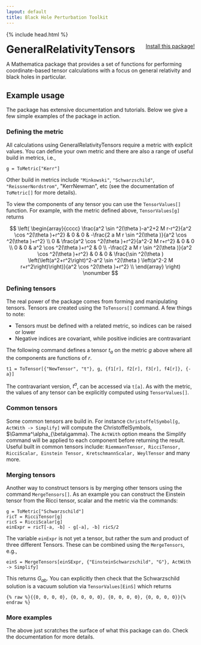 ```yaml
---
layout: default
title: Black Hole Perturbation Toolkit
---
```

{% include head.html %}

<p>
 <h1 style="display:inline">GeneralRelativityTensors</h1> <span style="float:right;"><a href="https://bhptoolkit.org/mathematica-install.html" class = "code_btn">Install this package!</a></span>
</p>

A Mathematica package that provides a set of functions for performing coordinate-based tensor calculations with a focus on general relativity and black holes in particular.

## Example usage

The package has extensive documentation and tutorials. Below we give a few simple examples of the package in action.

### Defining the metric

All calculations using GeneralRelativityTensors require a metric with explicit values. You can define your own metric and there are also a range of useful build in metrics, i.e.,

```
g = ToMetric["Kerr"]
```
Other build in metrics include `"Minkowski"`, `"Schwarzschild"`, `"ReissnerNordstrom"`, "KerrNewman", etc (see the documentation of `ToMetric[]` for more details).

To view the components of any tensor you can use the `TensorValues[]` function. For example, with the metric defined above, `TensorValues[g]` returns

$$
\left(
\begin{array}{cccc}
 \frac{a^2 \sin ^2(\theta )-a^2+2 M r-r^2}{a^2 \cos ^2(\theta )+r^2} & 0 & 0 & -\frac{2 a
   M r \sin ^2(\theta )}{a^2 \cos ^2(\theta )+r^2} \\
 0 & \frac{a^2 \cos ^2(\theta )+r^2}{a^2-2 M r+r^2} & 0 & 0 \\
 0 & 0 & a^2 \cos ^2(\theta )+r^2 & 0 \\
 -\frac{2 a M r \sin ^2(\theta )}{a^2 \cos ^2(\theta )+r^2} & 0 & 0 & \frac{\sin
   ^2(\theta ) \left(\left(a^2+r^2\right)^2-a^2 \sin ^2(\theta ) \left(a^2-2 M
   r+r^2\right)\right)}{a^2 \cos ^2(\theta )+r^2} \\
\end{array}
\right) \nonumber
$$

### Defining tensors

The real power of the package comes from forming and manipulating tensors. Tensors are created using the `ToTensors[]` command. A few things to note:

- Tensors must be defined with a related metric, so indices can be raised or lower
- Negative indices are covariant, while positive indicies are contravariant

The following command defines a tensor $t_a$ on the metric $g$ above where all the components are functions of $r$.

```
t1 = ToTensor[{"NewTensor", "t"}, g, {f1[r], f2[r], f3[r], f4[r]}, {-a}]
```

The contravariant version, $t^a$, can be accessed via `t[a]`. As with the metric, the values of any tensor can be explicitly computed using `TensorValues[]`.

### Common tensors

Some common tensors are build in. For instance `ChristoffelSymbol[g, ActWith -> Simplify]` will compute the ChristoffelSymbols, $\Gamma^\alpha_{\beta\gamma}. The `ActWith` option means the Simplify command will be applied to each component before returning the result. Useful built in common tensors include: `RiemmannTensor, RicciTensor, RicciScalar, Einstein Tensor, KretschmannScalar, WeylTensor` and many more.

### Merging tensors

Another way to construct tensors is by merging other tensors using the command `MergeTensors[]`. As an example you can construct the Einstein tensor from the Ricci tensor, scalar and the metric via the commands:

```
g = ToMetric["Schwarzschild"]
ricT = RicciTensor[g]
ricS = RicciScalar[g]
einExpr = ricT[-a, -b] - g[-a], -b] ricS/2
```
The variable `einExpr` is not yet a tensor, but rather the sum and product of three different Tensors. These can be combined using the `MergeTensors`, e.g.,
```
einS = MergeTensors[einSExpr, {"EinsteinSchwarzschild", "G"}, ActWith -> Simplify]
```
This returns $G_{ab}$. You can explicitly then check that the Schwarzschild solution is a vacuum solution via `TensorValues[EinS]` which returns
```
{% raw %}{{0, 0, 0, 0}, {0, 0, 0, 0}, {0, 0, 0, 0}, {0, 0, 0, 0}}{% endraw %}
```

### More examples

The above just scratches the surface of what this package can do. Check the documentation for more details.